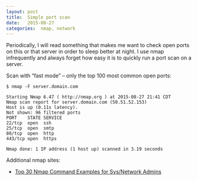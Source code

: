 ```yaml
---
layout: post
title:  Simple port scan
date:   2015-08-27
categories:  nmap, network
---
```

Periodically, I will read something that makes me want to check open ports on this or that server in order to sleep better at night.  I use nmap infrequently and always forget how easy it is to quickly run a port scan on a server.

Scan with “fast mode” – only the top 100 most common open ports:

```
$ nmap -F server.domain.com
 
Starting Nmap 6.47 ( http://nmap.org ) at 2015-08-27 21:41 CDT
Nmap scan report for server.domain.com (50.51.52.153)
Host is up (0.11s latency).
Not shown: 96 filtered ports
PORT    STATE SERVICE
22/tcp  open  ssh
25/tcp  open  smtp
80/tcp  open  http
443/tcp open  https
 
Nmap done: 1 IP address (1 host up) scanned in 3.19 seconds
```

Additional nmap sites: 

- [Top 30 Nmap Command Examples for Sys/Network Admins][1]

[1]: http://www.cyberciti.biz/networking/nmap-command-examples-tutorials/